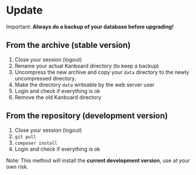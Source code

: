 Update
======

Important: **Always do a backup of your database before upgrading!**

From the archive (stable version)
---------------------------------

1. Close your session (logout)
2. Rename your actual Kanboard directory (to keep a backup)
3. Uncompress the new archive and copy your `data` directory to the newly uncompressed directory.
4. Make the directory `data` writeable by the web server user
5. Login and check if everything is ok
6. Remove the old Kanboard directory


From the repository (development version)
-----------------------------------------

1. Close your session (logout)
2. `git pull`
3. `composer install`
3. Login and check if everything is ok

Note: This method will install the **current development version**, use at your own risk.
